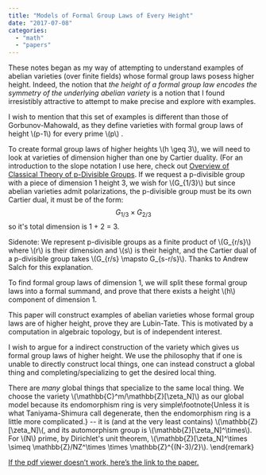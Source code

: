 ```yaml
---
title: "Models of Formal Group Laws of Every Height"
date: "2017-07-08"
categories: 
  - "math"
  - "papers"
---
```


These notes began as my way of attempting to understand examples of abelian varieties (over finite fields) whose formal group laws posess higher height. Indeed, the notion that _the height of a formal group law encodes the symmetry of the underlying abelian variety_ is a notion that I found irresistibly attractive to attempt to make precise and explore with examples.	

I wish to mention that this set of examples is different than those of Gorbunov-Mahowald, as they define varieties with formal group laws of height \\(p-1\\) for every prime \\(p\\) . 
	
To create formal group laws of higher heights \\(h \geq 3\\), we will need to look at varieties of dimension higher than one by Cartier duality. (For an introduction to the slope notation I use here, check out [Overview of Classical Theory of p-Divisible Groups](https://rin.io/overview-of-the-classic-theory-of-p-divisible-groups/). If we request a p-divisible group with a piece of dimension 1 height 3, we wish for \\(G_{1/3}\\) but since abelian varieties admit polarizations, the p-divisible group must be its own Cartier dual, it must be of the form: $$G_{1/3} \times G_{2/3}$$ so it's total dimension is 1 + 2 = 3.

Sidenote: We represent p-divisible groups as a finite product of \\(G_{r/s}\\) where \\(r\\) is their dimension and \\(s\\) is their height, and the Cartier dual of a p-divisible group takes \\(G_{r/s} \mapsto G_{s-r/s}\\). Thanks to Andrew Salch for this explanation.

To find formal group laws of dimension 1, we will split these formal group laws into a formal summand, and prove that there exists a height \\(h\\) component of dimension 1.

This paper will construct examples of abelian varieties whose formal group laws are of higher height, prove they are Lubin-Tate. This is motivated by a computation in algebraic topology, but is of independent interest.


I wish to argue for a indirect construction of the variety which gives us formal group laws of higher height. We use the philosophy that if one is unable to directly construct local things, one can instead construct a global thing and completing/specializing to get the desired local thing. 

There are _many_ global things that specialize to the same local thing. We choose the variety \\(\mathbb{C}^m/\mathbb{Z}[\zeta_N]\\) as our global model because its endomorphism ring is very simple\footnote{Unless it is what Taniyama-Shimura call degenerate, then the endomorphism ring is a little more complicated.} -- it is (and at the very least contains) \\(\mathbb{Z}[\zeta_N]\\(, and its automorphism group is \\(\mathbb{Z}[\zeta_N]^\times\\). For \\(N\\) prime, by Dirichlet's unit theorem, \\(\mathbb{Z}[\zeta_N]^\times \simeq \mathbb{Z}/NZ^\times \times \mathbb{Z}^{(N-3)/2}\\).
\end{remark}

[If the pdf viewer doesn’t work, here’s the link to the paper.](/images/wp-content/uploads/2017/08/lubintatemodels-2.pdf)
